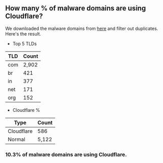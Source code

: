 ## How many % of malware domains are using Cloudflare?


We downloaded the malware domains from [here](https://urlhaus.abuse.ch) and filter out duplicates.
Here's the result.


[//]: # (start replacement)


- Top 5 TLDs

| TLD | Count |
| --- | --- |
| com | 2,902 |
| br | 421 |
| in | 377 |
| net | 171 |
| org | 152 |


- Cloudflare %

| Type | Count |
| --- | --- |
| Cloudflare | 586 |
| Normal | 5,122 |


### 10.3% of malware domains are using Cloudflare.
